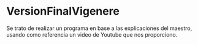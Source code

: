 # VersionFinalVigenere
Se trato de realizar un programa en base a las explicaciones del maestro, usando como referencia un video de Youtube que nos proporciono.
